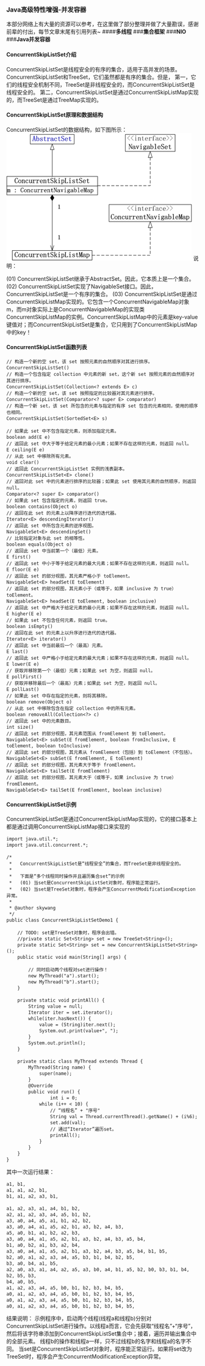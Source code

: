 ### **Java高级特性增强-并发容器**
本部分网络上有大量的资源可以参考，在这里做了部分整理并做了大量勘误，感谢前辈的付出，每节文章末尾有引用列表~
####**多线程**
###**集合框架**
###**NIO**
###**Java并发容器**

#### ConcurrentSkipListSet介绍
ConcurrentSkipListSet是线程安全的有序的集合，适用于高并发的场景。
ConcurrentSkipListSet和TreeSet，它们虽然都是有序的集合。但是，
第一，它们的线程安全机制不同，TreeSet是非线程安全的，而ConcurrentSkipListSet是线程安全的。
第二，ConcurrentSkipListSet是通过ConcurrentSkipListMap实现的，而TreeSet是通过TreeMap实现的。

#### ConcurrentSkipListSet原理和数据结构
ConcurrentSkipListSet的数据结构，如下图所示：![ceaa5eae278d00721ece58625b3b45a0](大数据成神之路-Java高级特性增强(ConcurrentSkipListSet).resources/1378EC09-5D7F-4544-AA4C-F43796D9A609.jpg)
说明：

(01) ConcurrentSkipListSet继承于AbstractSet。因此，它本质上是一个集合。
(02) ConcurrentSkipListSet实现了NavigableSet接口。因此，ConcurrentSkipListSet是一个有序的集合。
(03) ConcurrentSkipListSet是通过ConcurrentSkipListMap实现的。它包含一个ConcurrentNavigableMap对象m，而m对象实际上是ConcurrentNavigableMap的实现类ConcurrentSkipListMap的实例。ConcurrentSkipListMap中的元素是key-value键值对；而ConcurrentSkipListSet是集合，它只用到了ConcurrentSkipListMap中的key！
#### ConcurrentSkipListSet函数列表
```
// 构造一个新的空 set，该 set 按照元素的自然顺序对其进行排序。
ConcurrentSkipListSet()
// 构造一个包含指定 collection 中元素的新 set，这个新 set 按照元素的自然顺序对其进行排序。
ConcurrentSkipListSet(Collection<? extends E> c)
// 构造一个新的空 set，该 set 按照指定的比较器对其元素进行排序。
ConcurrentSkipListSet(Comparator<? super E> comparator)
// 构造一个新 set，该 set 所包含的元素与指定的有序 set 包含的元素相同，使用的顺序也相同。
ConcurrentSkipListSet(SortedSet<E> s)

// 如果此 set 中不包含指定元素，则添加指定元素。
boolean add(E e)
// 返回此 set 中大于等于给定元素的最小元素；如果不存在这样的元素，则返回 null。
E ceiling(E e)
// 从此 set 中移除所有元素。
void clear()
// 返回此 ConcurrentSkipListSet 实例的浅表副本。
ConcurrentSkipListSet<E> clone()
// 返回对此 set 中的元素进行排序的比较器；如果此 set 使用其元素的自然顺序，则返回 null。
Comparator<? super E> comparator()
// 如果此 set 包含指定的元素，则返回 true。
boolean contains(Object o)
// 返回在此 set 的元素上以降序进行迭代的迭代器。
Iterator<E> descendingIterator()
// 返回此 set 中所包含元素的逆序视图。
NavigableSet<E> descendingSet()
// 比较指定对象与此 set 的相等性。
boolean equals(Object o)
// 返回此 set 中当前第一个（最低）元素。
E first()
// 返回此 set 中小于等于给定元素的最大元素；如果不存在这样的元素，则返回 null。
E floor(E e)
// 返回此 set 的部分视图，其元素严格小于 toElement。
NavigableSet<E> headSet(E toElement)
// 返回此 set 的部分视图，其元素小于（或等于，如果 inclusive 为 true）toElement。
NavigableSet<E> headSet(E toElement, boolean inclusive)
// 返回此 set 中严格大于给定元素的最小元素；如果不存在这样的元素，则返回 null。
E higher(E e)
// 如果此 set 不包含任何元素，则返回 true。
boolean isEmpty()
// 返回在此 set 的元素上以升序进行迭代的迭代器。
Iterator<E> iterator()
// 返回此 set 中当前最后一个（最高）元素。
E last()
// 返回此 set 中严格小于给定元素的最大元素；如果不存在这样的元素，则返回 null。
E lower(E e)
// 获取并移除第一个（最低）元素；如果此 set 为空，则返回 null。
E pollFirst()
// 获取并移除最后一个（最高）元素；如果此 set 为空，则返回 null。
E pollLast()
// 如果此 set 中存在指定的元素，则将其移除。
boolean remove(Object o)
// 从此 set 中移除包含在指定 collection 中的所有元素。
boolean removeAll(Collection<?> c)
// 返回此 set 中的元素数目。
int size()
// 返回此 set 的部分视图，其元素范围从 fromElement 到 toElement。
NavigableSet<E> subSet(E fromElement, boolean fromInclusive, E toElement, boolean toInclusive)
// 返回此 set 的部分视图，其元素从 fromElement（包括）到 toElement（不包括）。
NavigableSet<E> subSet(E fromElement, E toElement)
// 返回此 set 的部分视图，其元素大于等于 fromElement。
NavigableSet<E> tailSet(E fromElement)
// 返回此 set 的部分视图，其元素大于（或等于，如果 inclusive 为 true）fromElement。
NavigableSet<E> tailSet(E fromElement, boolean inclusive)
```
#### ConcurrentSkipListSet示例
ConcurrentSkipListSet是通过ConcurrentSkipListMap实现的，它的接口基本上都是通过调用ConcurrentSkipListMap接口来实现的
```
import java.util.*;
import java.util.concurrent.*;

/*
 *   ConcurrentSkipListSet是“线程安全”的集合，而TreeSet是非线程安全的。
 *
 *   下面是“多个线程同时操作并且遍历集合set”的示例
 *   (01) 当set是ConcurrentSkipListSet对象时，程序能正常运行。
 *   (02) 当set是TreeSet对象时，程序会产生ConcurrentModificationException异常。
 *
 * @author skywang
 */
public class ConcurrentSkipListSetDemo1 {

    // TODO: set是TreeSet对象时，程序会出错。
    //private static Set<String> set = new TreeSet<String>();
    private static Set<String> set = new ConcurrentSkipListSet<String>();
    public static void main(String[] args) {
    
        // 同时启动两个线程对set进行操作！
        new MyThread("a").start();
        new MyThread("b").start();
    }

    private static void printAll() {
        String value = null;
        Iterator iter = set.iterator();
        while(iter.hasNext()) {
            value = (String)iter.next();
            System.out.print(value+", ");
        }
        System.out.println();
    }

    private static class MyThread extends Thread {
        MyThread(String name) {
            super(name);
        }
        @Override
        public void run() {
                int i = 0;
            while (i++ < 10) {
                // “线程名” + "序号"
                String val = Thread.currentThread().getName() + (i%6);
                set.add(val);
                // 通过“Iterator”遍历set。
                printAll();
            }
        }
    }
}
```
其中一次运行结果：
```
a1, b1, 
a1, a1, a2, b1, 
b1, a1, a2, a3, b1,

a1, a2, a3, a1, a4, b1, b2, 
a2, a1, a2, a3, a4, a5, b1, b2, 
a3, a0, a4, a5, a1, b1, a2, b2, 
a3, a0, a4, a1, a5, a2, b1, a3, b2, a4, b3, 
a5, a0, b1, a1, b2, a2, b3, 
a3, a0, a4, a1, a5, a2, b1, a3, b2, a4, b3, a5, b4, 
b1, a0, b2, a1, b3, a2, b4, 
a3, a0, a4, a1, a5, a2, b1, a3, b2, a4, b3, a5, b4, b1, b5, 
b2, a0, a1, a2, a3, a4, a5, b3, b1, b4, b2, b5, 
b3, a0, b4, a1, b5, 
a2, a0, a3, a1, a4, a2, a5, a3, b0, a4, b1, a5, b2, b0, b3, b1, b4, b2, b5, b3, 
b4, a0, b5, 
a1, a2, a3, a4, a5, b0, b1, b2, b3, b4, b5, 
a0, a1, a2, a3, a4, a5, b0, b1, b2, b3, b4, b5, 
a0, a1, a2, a3, a4, a5, b0, b1, b2, b3, b4, b5, 
a0, a1, a2, a3, a4, a5, b0, b1, b2, b3, b4, b5,
```
结果说明：
示例程序中，启动两个线程(线程a和线程b)分别对ConcurrentSkipListSet进行操作。以线程a而言，它会先获取“线程名”+“序号”，然后将该字符串添加到ConcurrentSkipListSet集合中；接着，遍历并输出集合中的全部元素。 线程b的操作和线程a一样，只不过线程b的名字和线程a的名字不同。
当set是ConcurrentSkipListSet对象时，程序能正常运行。如果将set改为TreeSet时，程序会产生ConcurrentModificationException异常。
